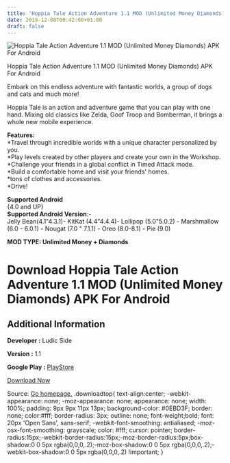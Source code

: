 ```yaml
---
title: 'Hoppia Tale Action Adventure 1.1 MOD (Unlimited Money Diamonds) APK For Android'
date: 2019-12-08T00:42:00+01:00
draft: false
---
```


![Hoppia Tale Action Adventure 1.1 MOD (Unlimited Money Diamonds) APK For Android](https://i2.wp.com/apkhome.net/wp-content/uploads/2019/12/Hoppia-Tale-Action-Adventure.png "Hoppia Tale Action Adventure 1.1 MOD (Unlimited Money Diamonds) APK For Android")

  

Hoppia Tale Action Adventure 1.1 MOD (Unlimited Money Diamonds) APK For Android

Embark on this endless adventure with fantastic worlds, a group of dogs and cats and much more!

Hoppia Tale is an action and adventure game that you can play with one hand. Mixing old classics like Zelda, Goof Troop and Bomberman, it brings a whole new mobile experience.

**Features:**  
\*Travel through incredible worlds with a unique character personalized by you.  
\*Play levels created by other players and create your own in the Workshop.  
\*Challenge your friends in a global conflict in Timed Attack mode.  
\*Build a comfortable home and visit your friends' homes.  
\*tons of clothes and accessories.  
\*Drive!

**Supported Android**  
{4.0 and UP}  
**Supported Android Version**:-  
Jelly Bean(4.1"4.3.1)- KitKat (4.4"4.4.4)- Lollipop (5.0"5.0.2) - Marshmallow (6.0 - 6.0.1) - Nougat (7.0 " 7.1.1) - Oreo (8.0-8.1) - Pie (9.0)

**MOD TYPE: Unlimited Money + Diamonds**

Download Hoppia Tale Action Adventure 1.1 MOD (Unlimited Money Diamonds) APK For Android
========================================================================================

Additional Information
----------------------

**Developer :** Ludic Side

**Version :** 1.1

**Google Play :** [PlayStore](https://play.google.com/store/apps/details?id=com.ludicside.hoppiatale)

  

[Download Now](https://store4app.co/post/hoppia-tale-action-adventure-1-1-mod-unlimited-money-diamonds-apk-for-android_1575737073)

  
Source: [Go homepage.](https://store4app.co/post/hoppia-tale-action-adventure-1-1-mod-unlimited-money-diamonds-apk-for-android_1575737073) .downloadtop{ text-align:center; -webkit-appearance: none; -moz-appearance: none; appearance: none; width: 100%; padding: 9px 9px 11px 13px; background-color: #0EBD3F; border: none; color:#fff; border-radius: 3px; outline: none; font-weight;bold; font: 20px 'Open Sans', sans-serif; -webkit-font-smoothing: antialiased; -moz-osx-font-smoothing: grayscale; color: #fff; cursor: pointer; border-radius:15px;-webkit-border-radius:15px;-moz-border-radius:5px;box-shadow:0 0 5px rgba(0,0,0,.2);-moz-box-shadow:0 0 5px rgba(0,0,0,.2);-webkit-box-shadow:0 0 5px rgba(0,0,0,.2) !important; }